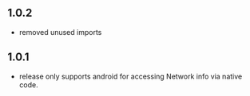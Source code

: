 ## 1.0.2

* removed unused imports


## 1.0.1

* release only supports android for accessing Network info via native code.
